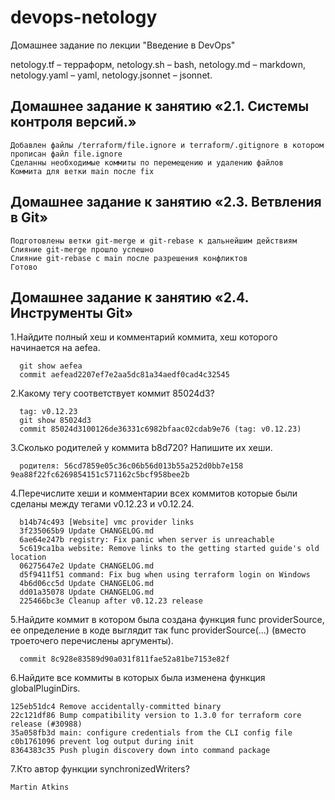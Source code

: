 # devops-netology


Домашнее задание по лекции "Введение в DevOps"

netology.tf – терраформ,
netology.sh – bash,
netology.md – markdown,
netology.yaml – yaml,
netology.jsonnet – jsonnet.


## Домашнее задание к занятию «2.1. Системы контроля версий.»

    Добавлен файлы /terraform/file.ignore и terraform/.gitignore в котором прописан файл file.ignore
    Сделанны необходимые коммиты по перемещению и удалению файлов
    Коммита для ветки main после fix
## Домашнее задание к занятию «2.3. Ветвления в Git»

    Подготовлены ветки git-merge и git-rebase к дальнейшим действиям
    Слияние git-merge прошло успешно
    Слияние git-rebase с main после разрешения конфликтов
    Готово
## Домашнее задание к занятию «2.4. Инструменты Git»

1.Найдите полный хеш и комментарий коммита, хеш которого начинается на aefea.

      git show aefea
      commit aefead2207ef7e2aa5dc81a34aedf0cad4c32545
2.Какому тегу соответствует коммит 85024d3?

      tag: v0.12.23
      git show 85024d3 
      commit 85024d3100126de36331c6982bfaac02cdab9e76 (tag: v0.12.23)
3.Сколько родителей у коммита b8d720? Напишите их хеши.

      родителя: 56cd7859e05c36c06b56d013b55a252d0bb7e158 9ea88f22fc6269854151c571162c5bcf958bee2b
4.Перечислите хеши и комментарии всех коммитов которые были сделаны между тегами v0.12.23 и v0.12.24.

      b14b74c493 [Website] vmc provider links
      3f235065b9 Update CHANGELOG.md
      6ae64e247b registry: Fix panic when server is unreachable
      5c619ca1ba website: Remove links to the getting started guide's old location
      06275647e2 Update CHANGELOG.md
      d5f9411f51 command: Fix bug when using terraform login on Windows
      4b6d06cc5d Update CHANGELOG.md
      dd01a35078 Update CHANGELOG.md
      225466bc3e Cleanup after v0.12.23 release 
5.Найдите коммит в котором была создана функция func providerSource, ее определение в коде выглядит так func providerSource(...) (вместо троеточего перечислены аргументы).

      commit 8c928e83589d90a031f811fae52a81be7153e82f
6.Найдите все коммиты в которых была изменена функция globalPluginDirs. 
        
    125eb51dc4 Remove accidentally-committed binary
    22c121df86 Bump compatibility version to 1.3.0 for terraform core release (#30988)
    35a058fb3d main: configure credentials from the CLI config file
    c0b1761096 prevent log output during init
    8364383c35 Push plugin discovery down into command package
7.Кто автор функции synchronizedWriters?

    Martin Atkins 